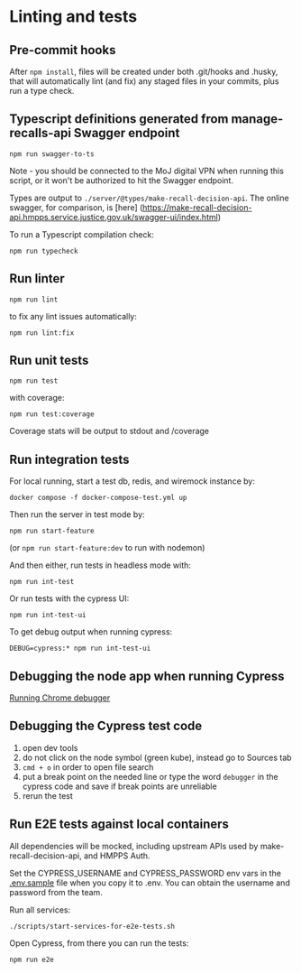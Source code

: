 # Linting and tests

## Pre-commit hooks
After `npm install`, files will be created under both .git/hooks and .husky, that will automatically lint (and fix) any staged files in your commits, plus run a type check.

## Typescript definitions generated from manage-recalls-api Swagger endpoint
```
npm run swagger-to-ts
```

Note - you should be connected to the MoJ digital VPN when running this script, or it won't be authorized to hit the Swagger endpoint.

Types are output to `./server/@types/make-recall-decision-api`.
The online swagger, for comparison, is [here]
(https://make-recall-decision-api.hmpps.service.justice.gov.uk/swagger-ui/index.html)

To run a Typescript compilation check:
```
npm run typecheck
```

## Run linter

`npm run lint`

to fix any lint issues automatically:

`npm run lint:fix`

## Run unit tests

`npm run test`

with coverage:

`npm run test:coverage`

Coverage stats will be output to stdout and /coverage

## Run integration tests

For local running, start a test db, redis, and wiremock instance by:

```
docker compose -f docker-compose-test.yml up
```

Then run the server in test mode by:

```
npm run start-feature
```

(or `npm run start-feature:dev` to run with nodemon)

And then either, run tests in headless mode with:

```
npm run int-test
```

Or run tests with the cypress UI:

```
npm run int-test-ui
```

To get debug output when running cypress:

`DEBUG=cypress:* npm run int-test-ui`

## Debugging the node app when running Cypress
[Running Chrome debugger](./running-app.md#debugging-in-chrome-developer-tools)

## Debugging the Cypress test code
1. open dev tools
2. do not click on the node symbol (green kube), instead go to Sources tab
3. `cmd + o` in order to open file search
4. put a break point on the needed line or type the word `debugger` in the cypress code and save if break points are unreliable 
5. rerun the test 

## Run E2E tests against local containers
All dependencies will be mocked, including upstream APIs used by make-recall-decision-api, and HMPPS Auth.

Set the CYPRESS_USERNAME and CYPRESS_PASSWORD env vars in the [.env.sample](./.env.sample) file when you copy it to .env. You can obtain the username and password from the team.

Run all services:
```
./scripts/start-services-for-e2e-tests.sh
```

Open Cypress, from there you can run the tests:
```
npm run e2e
```
